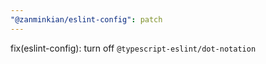 ```yaml
---
"@zanminkian/eslint-config": patch
---
```


fix(eslint-config): turn off `@typescript-eslint/dot-notation`
